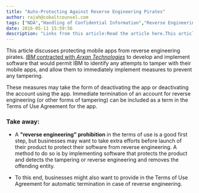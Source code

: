 ```yaml
---
title: "Auto-Protecting Against Reverse Engineering Pirates"
author: rajah@cobaltcounsel.com
tags: ["NDA","Handling of Confidential Information","Reverse Engineering","Commercial Activities","Rajah"]
date: 2016-05-11 15:59:56
description: "Links from this article:Read the article here.This article discusses protecting mobile apps from reverse engineering pirate..."
---
```




This article discusses protecting mobile apps from reverse engineering pirates. [*IBM* contracted with *Arxan Technologies*](https://www.globenewswire.com/news-release/2014/12/16/1182784/0/en/Arxan-Integrates-With-IBM-Security-AppScan-and-Trusteer-Products.html) to develop and implement software that would permit IBM to identify any attempts to tamper with their mobile apps, and allow them to immediately implement measures to prevent any tampering. 

These measures may take the form of deactivating the app or deactivating the account using the app. Immediate termination of an account for reverse engineering (or other forms of tampering) can be included as a term in the Terms of Use Agreement for the app.


 

### Take away:
- A **"reverse engineering" prohibition** in the terms of use is a good first step, but businesses may want to take extra efforts before launch of their product to protect their software from reverse engineering. A method to do so is by implementing software that protects the product and detects the tampering or reverse engineering and removes the offending entity. 

- To this end, businesses might also want to provide in the Terms of Use Agreement for automatic termination in case of reverse engineering.
